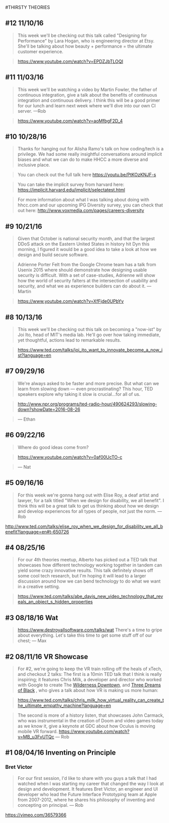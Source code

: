 #THIRSTY THEORIES

## #12 11/10/16
> This week we'll be checking out this talk called "Designing for Performance" by Lara Hogan, who is engineering director at Etsy. She'll be talking about how beauty + performance = the ultimate customer experience.

> https://www.youtube.com/watch?v=EPDZJbTLOQI 

## #11 11/03/16
> This week we'll be watching a video by Martin Fowler, the father of continuous integration, give a talk about the benefits of continuous integration and continuous delivery. I think this will be a good primer for our lunch and learn next week where we'll dive into our own CI server. —Rob

> https://www.youtube.com/watch?v=aoMfbgF2D_4

## #10 10/28/16
> Thanks for hanging out for Alisha Ramo's talk on how coding/tech is a privilege. We had some really insightful conversations around implicit biases and what we can do to make HHCC a more diverse and inclusive place.

> You can check out the full talk here
https://youtu.be/PtKOzKNJF-s

> You can take the implicit survey from harvard here:
https://implicit.harvard.edu/implicit/selectatest.html 

> For more information about what I was talking about doing with hhcc.com and our upcoming IPG Diversity survey, you can check that out here:
http://www.voxmedia.com/pages/careers-diversity 


## #9 10/21/16
> Given that October is national security month, and that the largest DDoS attack on the Eastern United States in history hit Dyn this morning, I figured it would be a good idea to take a look at how we design and build secure software.

> Adrienne Porter Felt from the Google Chrome team has a talk from Usenix 2015 where should demonstrate how designing usable security is difficult. With a set of case-studies, Adrienne will show how the world of security falters at the intersection of usability and security, and what we as experience builders can do about it. — Martin

> https://www.youtube.com/watch?v=XfFjde0UPbYv

## #8 10/13/16
> This week we'll be checking out this talk on becoming a "now-ist" by Joi Ito, head of MIT's media lab. He'll go over how taking immediate, yet thoughtful, actions lead to remarkable results.

> https://www.ted.com/talks/joi_ito_want_to_innovate_become_a_now_ist?language=en


## #7 09/29/16
> We're always asked to be faster and more precise. But what can we learn from slowing down — even procrastinating? This hour, TED speakers explore why taking it slow is crucial...for all of us. 

> http://www.npr.org/programs/ted-radio-hour/490624293/slowing-down?showDate=2016-08-26

> — Ethan

## #6 09/22/16
> Where do good ideas come from? 

> https://www.youtube.com/watch?v=0af00UcTO-c

> — Nat

## #5 09/16/16
> For this week we're gonna hang out with Elise Roy, a deaf artist and lawyer, for a talk titled "When we design for disability, we all benefit". I think this will be a great talk to get us thinking about how we design and develop experiences for all types of people, not just the norm. — Rob

http://www.ted.com/talks/elise_roy_when_we_design_for_disability_we_all_benefit?language=en#t-650726

## #4 08/25/16
> For our 4th theories meetup, Alberto has picked out a TED talk that showcases how different technology working together in tandem can yield some crazy innovative results. This talk definitely shows off some cool tech research, but I'm hoping it will lead to a larger discussion around how we can bend technology to do what we want in a creative setting.

> https://www.ted.com/talks/abe_davis_new_video_technology_that_reveals_an_object_s_hidden_properties


## #3 08/18/16 Wat
> https://www.destroyallsoftware.com/talks/wat 
> There's a time to gripe about everything. Let's take this time to get some stuff off of our chest; — Max

## #2 08/11/16 VR Showcase
> For #2, we're going to keep the VR train rolling off the heals of xTech, and checkout 2 talks:
The first is a 10min TED talk that I think is really inspiring; it features Chris Milk, a developer and director who worked with Google to create The [Wilderness Downtown](http://www.thewildernessdowntown.com), and [Three Dreams of Black](http://www.ro.me/) , who gives a talk about how VR is making us more human:

> https://www.ted.com/talks/chris_milk_how_virtual_reality_can_create_the_ultimate_empathy_machine?language=en

> The second is more of a history listen, that showcases John Carmack, who was instrumental in the creation of Doom and video games today as we know it, give a keynote at GDC about how Oculus is moving mobile VR forward.
https://www.youtube.com/watch?v=MB_u3FvUTQc
> — Rob


## #1 08/04/16 Inventing on Principle
### Bret Victor 
> For our first session, I'd like to share with you guys a talk that I had watched when I was starting my career that changed the way I look at design and development. It features Bret Victor, an engineer and UI developer who lead the Future Interface Prototyping team at Apple from 2007-2012, where he shares his philosophy of inventing and concepting on principal.
— Rob

https://vimeo.com/36579366
